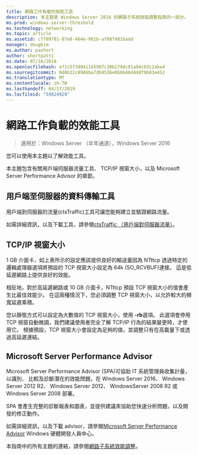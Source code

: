 ```yaml
---
title: 網路工作負載的效能工具
description: 本主題是 Windows Server 2016 的網路子系統效能調整指南的一部分。
ms.prod: windows-server-threshold
ms.technology: networking
ms.topic: article
ms.assetid: c7789781-87e8-464e-981b-af887d01badd
manager: dougkim
ms.author: pashort
author: shortpatti
ms.date: 07/16/2018
ms.openlocfilehash: e71c5f34041145907c30b279dc91a94c03c2abed
ms.sourcegitcommit: 0d0b32c8986ba7db9536e0b8648d4ddf9b03e452
ms.translationtype: MT
ms.contentlocale: zh-TW
ms.lasthandoff: 04/17/2019
ms.locfileid: "59824929"
---
```

# <a name="performance-tools-for-network-workloads"></a>網路工作負載的效能工具

>適用於：Windows Server （半年通道），Windows Server 2016

您可以使用本主題以了解效能工具。

本主題包含有關用戶端伺服器流量工具、 TCP/IP 視窗大小，以及 Microsoft Server Performance Advisor 的章節。

##  <a name="bkmk_tuning"></a> 用戶端至伺服器的資料傳輸工具

用戶端到伺服器的流量\(ctsTraffic\)工具可讓您能夠建立並驗證網路流量。

如需詳細資訊，以及下載工具，請參閱[ctsTraffic （用戶端對伺服器流量）](https://github.com/Microsoft/ctsTraffic)。
  
##  <a name="bkmk_size"></a> TCP/IP 視窗大小

1 GB 介面卡，如上表所示的設定應該提供良好的輸送量因為 NTttcp 透過特定的邏輯處理器選項將預設的 TCP 視窗大小設定為 64k \(SO_RCVBUF\)連接。 這是低延遲網路上提供良好的效能。  

相反地，對於高延遲網路或 10 GB 介面卡，NTttcp 預設 TCP 視窗大小的值會產生比最佳效能少。 在這兩種情況下，您必須調整 TCP 視窗大小，以允許較大的頻寬延遲乘積。  

您以靜態方式可以設定為大數值的 TCP 視窗大小，使用 **-rb**選項。 此選項會停用 TCP 視窗自動微調，我們建議使用者完全了解 TCP/IP 行為的結果變更時，才使用它。 根據預設，TCP 視窗大小會設定為足夠的值，並調整只有在高載量下或透過高延遲連結。  

##  <a name="bkmk_advisor"></a> Microsoft Server Performance Advisor

Microsoft Server Performance Advisor \(SPA\)可協助 IT 系統管理員收集計量，以識別、 比較及診斷潛在的效能問題，在 Windows Server 2016、 Windows Server 2012 R2、 Windows Server 2012、 WindowsServer 2008 R2 或 Windows Server 2008 部署。 

SPA 會產生完整的診斷報表和圖表，並提供建議來協助您快速分析問題，以及開發的修正動作。  
  
 如需詳細資訊，以及下載 advisor，請參閱[Microsoft Server Performance Advisor](https://msdn.microsoft.com/library/windows/hardware/dn481522.aspx) Windows 硬體開發人員中心。

本指南中的所有主題的連結，請參閱[網路子系統效能調整](net-sub-performance-top.md)。